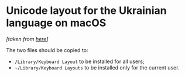 # Unicode layout for the Ukrainian language on macOS  
*[taken from [here](https://r2u.org.ua/wiki/keyboard/UkrainianUnicode)]*

The two files should be copied to:
   * `/Library/Keyboard Layout` to be installed for all users;
   * `~/Library/Keyboard Layouts` to be installed only for the current user.